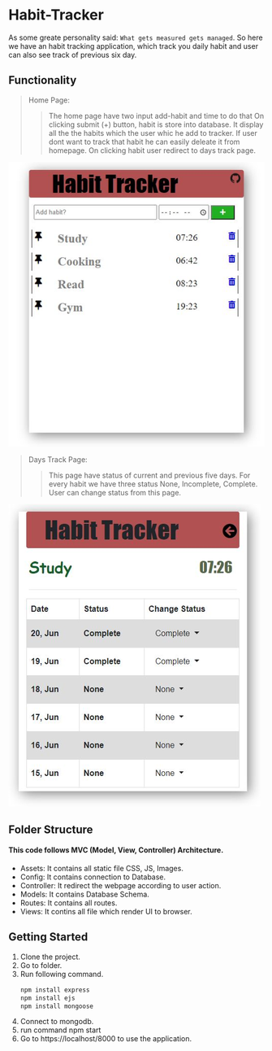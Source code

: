 # Habit-Tracker
As some greate personality said: `What gets measured gets managed`. So here we have an habit tracking application, which track you daily habit and user can also see track of previous six day.

## Functionality
> Home Page:
>> The home page have two input add-habit and time to do that 
>> On clicking submit (+) button, habit is store into database.
>> It display all the the habits which the user whic he add to tracker. 
>> If user dont want to track that habit he can easily deleate it from homepage.
>> On clicking habit user redirect to days track page.

![Homepage](/assets/images/homepage.JPG)

> Days Track Page:
>> This page have status of current and previous five days.
>> For every habit we have three status None, Incomplete, Complete.
>> User can change status from this page. 

![DaysTrack](/assets/images/details.JPG)


## Folder Structure
 #### This code follows MVC (Model, View, Controller) Architecture.
- Assets: It contains all static file CSS, JS, Images.
- Config: It contains connection to Database.
- Controller: It redirect the webpage according to user action.
- Models: It contains Database Schema.
- Routes: It contains all routes.
- Views: It contins all file which render UI to browser.

## Getting Started
1. Clone the project.
2. Go to folder.
3. Run following command.
    ``` 
    npm install express
    npm install ejs
    npm install mongoose 
    ```
4. Connect to mongodb.
5. run command npm start
6. Go to https://localhost/8000 to use the application.



